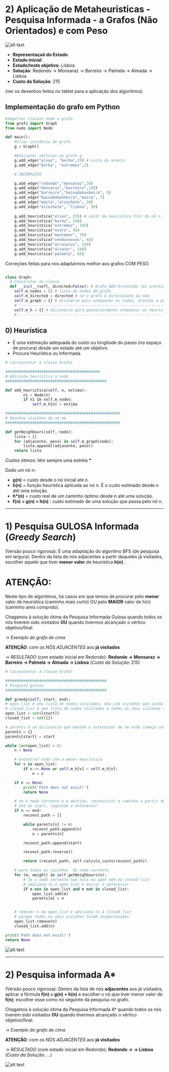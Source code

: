 # 2) Aplicação de Metaheuristicas - Pesquisa Informada - a Grafos (Não Orientados) e com Peso

![alt text](https://github.com/GuiSSMartins/Inteligencia_Artificial_Python/blob/main/Grafo_Peso_Ficha2.png?raw=true)

- __Representaçaõ do Estado__:
- __Estado inicial__:
- __Estado/teste objetivo__: Lisboa
- __Solução__: Redondo -> Monsaraz -> Barreiro -> Palmela -> Almada -> Lisboa
- __Custo da Solução__: 215


(ver os desenhos feitos no tablet para a aplicação dos algoritmos)

## Implementação do grafo em Python

```python
#Importar classes nodo e grafo
from grafo import Graph
from nodo import Node

def main():
    #Criar instância de grafo
    g = Graph()

    #Adicionar vertices ao grafo g
    g.add_edge("elvas", "borba",15) # custo da aresta
    g.add_edge("borba", "estremoz",2)

    # INCOMPLETO

    g.add_edge("redondo","monsaraz",30)
    g.add_edge("monsaraz","barreiro",120)
    g.add_edge("barreiro","baixadabanheira", 5)
    g.add_edge("baixadabanheira","moita", 7)
    g.add_edge("moita","alcochete", 20)
    g.add_edge("alcochete", "lisboa", 20)
    
    g.add_heuristica("elvas", 276) # valor da heuristica h(n) do nõ n
    g.add_heuristica("borba", 250)
    g.add_heuristica("estremoz", 145)
    g.add_heuristica("evora", 95)
    g.add_heuristica("montemor", 70)
    g.add_heuristica("vendasnovas", 45)
    g.add_heuristica("arraiolos", 220)
    g.add_heuristica("alcacer", 140)
    g.add_heuristica("palmela", 85)
```

Correções feitas para nos adaptarmos melhor aos grafos COM PESO

```python

class Graph:
  # Construtor da classe
  def __init__(sefl, directed=False): # Grafo NÃO-Orientado (As arestas não têm sentido)
    self.m_nodes = [] # lista de nodos do grafo
    self.m_directed = directed # se o grafo é direcionado ou não
    self.m_graph = {} # diconário para armazenar os nodos, arestas e pesos
    # -------------------------------------------------------------------------------------------------------------
    self.m_h = {} # dicionário para posteriormente armazenar as heurísticas para cada nodo, usado na pesquisa informada
    # --------------------------------------------------------------------------------------------------------------
```
## 0) Heurística
- É uma estimação adequada do custo ou longitude do passo (no espaço de procura) desde um estado até um objetivo.
- Procura Heurística ou Informada.

```python
# (acrescentar à classe Grafo)

##########################################
# Adiciona heuristica a nodo
#############################################

def add_heuristica(self, n, estima):
        n1 = Node(n)
        if n1 in self.m_nodes:
            self.m_h[n] = estima

###################################################
# Devolve vizinhos de um nó
###################################################

def getNeighbours(self, nodo):
    lista = []
    for (adjacente, peso) in self.m_graph[nodo]:
        lista.append((adjacente, peso))
    return lista
```

_Custos ótimos_: têm sempre uma estrela __*__

Dado um nó _n_:
- __g(n)__ = custo desde o nó inicial até n.
- __h(n)__ = função heurística aplicada ao nó n. É o custo estimado desde n até uma solução.
- __h*(n)__ = custo real de um caminho óptimo desde n até uma solução.
- __f(n) = g(n) + h(n)__ : custo estimado de uma solução que passa pelo nó n.

------------------------------------------------------

# 1) Pesquisa GULOSA Informada (_Greedy Search_)

(Versão pouco rigorosa): É uma adaptação do algoritmo BFS (de pesquisa em largura). Dentro da lista de nós adjacentes a partir daqueles já visitados, escolher aquele que tiver __menor valor__ de heuristica __h(n)__ .

# ATENÇÃO:
Neste tipo de algoritmos, há casos em que temos de procurar pelo __menor__ valor de heuristica (caminho mais curto) OU pelo __MAIOR__ valor de h(n) (caminho amis comprido).

Chagamos à solução ótima da Pesquisa Informada Gulosa quando todos os nós tiverem sido visitados __OU__ quando tivermos alcançado o vértico objetivo/final.

-> _Exemplo do grafo de cima_

__ATENÇÃO__: com os NÓS _ADJACENTES_ aos __já visitados__

-> _RESULTADO_ (com estado inicial em Redondo): __Redondo -> Monsaraz -> Barreiro -> Palmela -> Almada -> Lisboa__ (_Custo da Solução_: 215)

```python
# (acrescentar à classe Grafo)

#############################################
# Pesquisa gulosa
#############################################

def greedy(self, start, end):
# open_list é uma lista de nodos visitados, mas com vizinhos que ainda não foram todos visitados, começa com o start 
# closed_list é uma lista de nodos visitados e todos os seus vizinhos também já o foram
open_list = set([start])
closed_list = set([])

# parents é um dicionário que mantém o antecessor de um nodo começa com start
parents = {}
parents[start] = start

while len(open_list) > 0:
    n = None

    # encontraf nodo com a menor heuristica
    for v in open_list:
        if n == None or self.m_h[v] < self.m_h[n]:
            n = v

    if n == None:
        print('Path does not exist!')
        return None

    # se o nodo corrente é o destino, reconstruir o caminho a partir desse nodo 
    # até ao start, seguindo o antecessor
    if n == end:
        reconst_path = []

        while parents[n] != n:
            reconst_path.append(n)
            n = parents[n]

        reconst_path.append(start)

        reconst_path.reverse()

        return (reconst_path, self.calcula_custo(reconst_path))

    # para todos os vizinhos  do nodo corrente
    for (m, weight) in self.getNeighbours(n):
        # Se o nodo corrente nao esta na open nem na closed list
        # adiciona-lo à open_list e marcar o antecessor
        if m not in open_list and m not in closed_list:
            open_list.add(m)
            parents[m] = n


    # remover n da open_list e adiciona-lo à closed_list
    # porque todos os seus vizinhos foram inspecionados
    open_list.remove(n)
    closed_list.add(n)

print('Path does not exist!')
return None
```

![alt text](https://github.com/GuiSSMartins/Inteligencia_Artificial_Python/blob/main/greedy-search-path-example.gif)

------------------------------------------------------

# 2) Pesquisa informada A*

(Versão pouco rigorosa): Dentro da lista de nós __adjacentes__ aos já visitados, aplicar a fórmula __f(n) = g(n) + h(n)__ e escolher o nó que tiver menor valor de __f(n)__; escolher esse como nó seguinte da pesquisa no grafo.

Chagamos à solução ótima da Pesquisa Informada A* quando todos os nós tiverem sido visitados __OU__ quando tivermos alcançado o vértico objetivo/final.

-> _Exemplo do grafo de cima_

__ATENÇÃO__: com os NÓS _ADJACENTES_ aos __já visitados__

-> _RESULTADO_ (com estado inicial em Redondo): __Redondo ->          -> Lisboa__ (_Custo da Solução_: ...)

![alt text](https://github.com/GuiSSMartins/Inteligencia_Artificial_Python/blob/main/AatrExample.gif)
